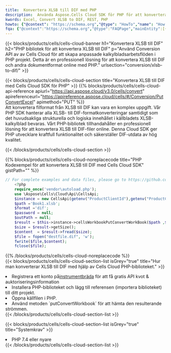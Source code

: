 ```yaml
---
title:  Konvertera XLSB till DIF med PHP
description:  Använda Aspose.Cells Cloud SDK för PHP för att konvertera en fil i XLSB-format till en fil i DIF-format.
kwords: Excel, Convert XLSB to DIF, REST, PHP
howto: {"@context": "https://schema.org","@type": "HowTo","name": "How to convert XLSB to DIF using the Cells Cloud PHP library.","description": "How to convert XLSB to DIF using the Cells Cloud PHP library.","image": {"@type": "ImageObject"},"url": "/php/conversion/xlsb-to-dif/","step": [{ "@type": "HowToStep","name": "How to convert XLSB to DIF using the Cells Cloud PHP library. step 1", "image": {"@type": "ImageObject",},"url": "/php/conversion/xlsb-to-dif/","text": "Register an account at <a href='https://dashboard.aspose.cloud/'>Dashboard</a> to get free API quota & authorization details",},{ "@type": "HowToStep","name": "How to convert XLSB to DIF using the Cells Cloud PHP library. step 1", "image": {"@type": "ImageObject",},"url": "/php/conversion/xlsb-to-dif/","text": "Install PHP library and add the reference (import the library) to your project.",},{ "@type": "HowToStep","name": "How to convert XLSB to DIF using the Cells Cloud PHP library. step 1", "image": {"@type": "ImageObject",},"url": "/php/conversion/xlsb-to-dif/","text": "Open the source file in PHP.",},{ "@type": "HowToStep","name": "How to convert XLSB to DIF using the Cells Cloud PHP library. step 1", "image": {"@type": "ImageObject",},"url": "/php/conversion/xlsb-to-dif/","text": "Use the `putConvertWorkbook` method to retrieve the resulting stream.",}, ],"supply": {"@type": "HowToSupply","name": "document"},"tool": [{"@type": "HowToTool","name": "phpstorm, Visual Studio Code, Eclipse"},{"@type": "HowToTool","name": "Aspose Cells"}],"totalTime": "PT6M"}
fqa: {"@context":"https://schema.org","@type":"FAQPage","mainEntity":[{"@type":"Question","name":"Why convert file formats in C# using REST API?","acceptedAnswer":{"@type":"Answer","text":"Documents are encoded in many ways, and some files may be incompatible with the software you use. To open and read such files, just convert them to appropriate file formats.<br/><ol><li>Install .NET SDK and add the reference (import the library) to your project.</li><li>Open the source file in C# using REST API.</li><li>Call the PutConvertWorkbookRequest() method, passing an output filename with required extension.</li><li>Get the result of conversion as a separate file.</li></ol>"}},{"@type":"Question","name":"What file formats can I convert with your C# library?","acceptedAnswer":{"@type":"Answer","text":"We support a variety of file formats for conversion using .NET library, including XLSX, Excel, xls , PDF, CSV, HTML, Markdown, XML, PNG, JPG, TIFF, Json, TXT and many more."}},{"@type":"Question","name":"What is the maximum allowed file size for conversion using this .NET library?","acceptedAnswer":{"@type":"Answer","text":"There are no file size limits for format conversions using .NET library."}}]}
---
```

{{< blocks/products/cells/cells-cloud-banner h1="Konvertera XLSB till DIF" h2="PHP bibliotek för att konvertera XLSB till DIF" p="Använd Conversion API av av Cells Cloud för att skapa anpassade kalkylbladsarbetsflöden i PHP projekt. Detta är en professionell lösning för att konvertera XLSB till DIF och andra dokumentformat online med PHP." urlsection="conversion/xlsb-to-dif/" >}}

{{< blocks/products/cells/cells-cloud-section title="Konvertera XLSB till DIF med Cells Cloud SDK för PHP" >}}
{{% blocks/products/cells/cells-cloud-api-reference apiurl="https://api.aspose.cloud/v3.0/cells/convert" apireferenceurl="https://apireference.aspose.cloud/cells/#/Conversion/PutConvertExcel" apimethod="PUT" %}}
<br/>
Att konvertera filformat från XLSB till DIF kan vara en komplex uppgift. Vår PHP SDK hanterar alla XLSB- till DIF-formatkonverteringar samtidigt som det huvudsakliga strukturella och logiska innehållet i källbladets XLSB-kalkylblad bevaras. Vårt PHP-bibliotek tillhandahåller en professionell lösning för att konvertera XLSB till DIF-filer online. Denna Cloud SDK ger PHP utvecklare kraftfull funktionalitet och säkerställer DIF-utdata av hög kvalitet.

{{< /blocks/products/cells/cells-cloud-section >}}

{{% blocks/products/cells/cells-cloud-noreplacecode title="PHP Kodexempel för att konvertera XLSB till DIF med Cells Cloud SDK" gistPath="" %}}
 
```php
// For complete examples and data files, please go to https://github.com/aspose-cells-cloud/aspose-cells-cloud-php/
    <?php
    require_once('vendor\autoload.php');
    use \Aspose\Cells\Cloud\Api\CellsApi;
    $instance = new CellsApi(getenv("ProductClientId"),getenv("ProductClientSecret"));
    $path ='Book1.xlsb';    
    $format ='dif';
    $password = null;
    $outPath = null;      
    $result = $this->instance->cellsWorkbookPutConvertWorkBook($path ,$format, $password,  $outPath);
    $size = $result->getSize();
    $content  = $result->fread($size);
    $file = fopen("destfile.dif", 'w');
    fwrite($file,$content);
    fclose($file);
```
 
{{% /blocks/products/cells/cells-cloud-noreplacecode %}}
<br/>
{{< blocks/products/cells/cells-cloud-section-list isGrey="true" title="Hur man konverterar XLSB till DIF med hjälp av Cells Cloud PHP-biblioteket." >}}
<li> Registrera ett konto på<a href="https://dashboard.aspose.cloud/">instrumentbräda</a> för att få gratis API kvot & auktoriseringsinformation</li>
<li>Installera PHP-biblioteket och lägg till referensen (importera biblioteket) till ditt projekt.</li>
<li>Öppna källfilen i PHP.</li>
<li>Använd metoden `putConvertWorkbook` för att hämta den resulterande strömmen.</li>
{{< /blocks/products/cells/cells-cloud-section-list >}}

{{< blocks/products/cells/cells-cloud-section-list isGrey="true" title="Systemkrav" >}}
<li>PHP 7.4 eller nyare</li>
{{< /blocks/products/cells/cells-cloud-section-list >}}
